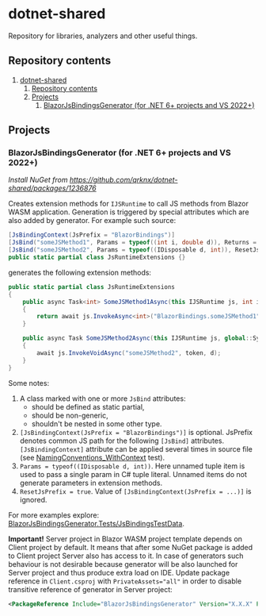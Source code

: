 ﻿# dotnet-shared
Repository for libraries, analyzers and other useful things.

## Repository contents
1. [dotnet-shared](#dotnet-shared)
   1. [Repository contents](#repository-contents)
   1. [Projects](#projects)
      1. [BlazorJsBindingsGenerator (for .NET 6+ projects and VS 2022+)](#blazorjsbindingsgenerator-for-net-6-projects-and-vs-2022)

## Projects
### BlazorJsBindingsGenerator (for .NET 6+ projects and VS 2022+)
*Install NuGet from https://github.com/qrknx/dotnet-shared/packages/1236876*

Creates extension methods for `IJSRuntime` to call JS methods from Blazor WASM
application.
Generation is triggered by special attributes which are also added by generator.
For example such source:
```csharp
[JsBindingContext(JsPrefix = "BlazorBindings")]
[JsBind("someJSMethod1", Params = typeof((int i, double d)), Returns = typeof(int))]
[JsBind("someJSMethod2", Params = typeof((IDisposable d, int)), ResetJsPrefix = true)]
public static partial class JsRuntimeExtensions {}
```
generates the following extension methods:
```csharp
public static partial class JsRuntimeExtensions
{
    public async Task<int> SomeJSMethod1Async(this IJSRuntime js, int i, double d, CancellationToken token)
    {
        return await js.InvokeAsync<int>("BlazorBindings.someJSMethod1", token, i, d);
    }

    public async Task SomeJSMethod2Async(this IJSRuntime js, global::System.IDisposable d, CancellationToken token)
    {
        await js.InvokeVoidAsync("someJSMethod2", token, d);
    }
}
```
Some notes:
1. A class marked with one or more `JsBind` attributes:
   - should be defined as static partial,
   - should be non-generic,
   - shouldn't be nested in some other type.
1. `[JsBindingContext(JsPrefix = "BlazorBindings")]` is optional.
JsPrefix denotes common JS path for the following `[JsBind]` attributes.
`[JsBindingContext]` attribute can be applied several times in source file (see
[NamingConventions_WithContext](BlazorJsBindingsGenerator.Tests/JsBindingsTestData/NamingConventions_WithContext/Source.cs) test).
1. `Params = typeof((IDisposable d, int))`.
Here unnamed tuple item is used to pass a single param in C# tuple literal.
Unnamed items do not generate parameters in extension methods.
1. `ResetJsPrefix = true`.
Value of `[JsBindingContext(JsPrefix = ...)]` is ignored.

For more examples explore: [BlazorJsBindingsGenerator.Tests/JsBindingsTestData](BlazorJsBindingsGenerator.Tests/JsBindingsTestData).

**Important!**
Server project in Blazor WASM project template depends on Client project by
default.
It means that after some NuGet package is added to Client project
Server also has access to it.
In case of generators such behaviour is not desirable because generator will
be also launched for Server project and thus produce extra load on IDE.
Update package reference in `Client.csproj` with `PrivateAssets="all"` in
order to disable transitive reference of generator in Server project:
```xml
<PackageReference Include="BlazorJsBindingsGenerator" Version="X.X.X" PrivateAssets="all" />
```
